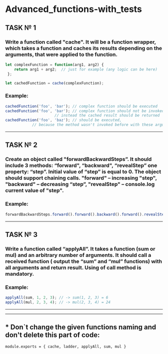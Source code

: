 # Advanced_functions-with_tests

## TASK № 1
### Write a function called "cache". It will be a function wrapper, which takes a function and caches its results depending on the arguments, that were applied to the function.
```js
let complexFunction = function(arg1, arg2) {
	return arg1 + arg2;  // just for example (any logic can be here)
 };

let cachedFunction = cache(complexFunction);
```
### Example:
```js
cachedFunction('foo', 'bar'); // complex function should be executed
cachedFunction('foo', 'bar'); // complex function should not be invoked again,
                      // instead the cached result should be returned
cachedFunction('foo', 'baz'); // should be executed,
            // because the method wasn't invoked before with these arguments
```
<hr>

## TASK № 2
### Create an object called "forwardBackwardSteps”. It should include 3 methods: “forward", “backward", “revealStep”  one  property: “step”. Initial value of “step” is equal to 0. The object should support chaining calls. "forward" – increasing "step", "backward" – decreasing “step”, "revealStep" – console.log current value of  "step".

### Example:
```js
forwardBackwardSteps.forward().forward().backward().forward().revealStep(); // 1+1-1+1 = 2
```
<hr>

## TASK № 3
### Write a function called “applyAll”. It takes a function (sum or mul) and an arbitrary number of arguments. It should call a received function ( output the “sum” and “mul” functions) with all arguments and return result. Using of call method is mandatory.

### Example:
```js
applyAll(sum, 1, 2, 3); // -> sum(1, 2, 3) = 6
applyAll(mul, 2, 3, 4); // -> mul(2, 3, 4) = 24
```
<hr>
<hr>

## * Don`t change the given functions naming and don't delete this part of code:
```
module.exports = { cache, ladder, applyAll, sum, mul }
```




